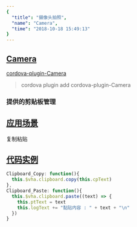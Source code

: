 ```yaml
---
{
  "title": "摄像头拍照",
  "name": "Camera",
  "time": "2018-10-18 15:49:13"
}
---
```

<!-- ------------------------------------------- -->
<section id="Camera">

# **[Camera](#Camera)**

<p><a class="ui-r-npm" href="https://www.npmjs.com/package/cordova-plugin-Camera" target="_blank">cordova-plugin-Camera</a></p>

> cordova plugin add cordova-plugin-Camera

### 提供的剪贴板管理

</section>
<!-- ------------------------------------------- -->
<section id="Scenes">

## **[应用场景](#Scenes)**

复制粘贴

</section>
<!-- ------------------------------------------- -->
<section id="code">

## **[代码实例](#code)**

```javascript
Clipboard_Copy: function(){
  this.$vha.clipboard.copy(this.cpText)
},
Clipboard_Paste: function(){
  this.$vha.clipboard.paste((text) => {
    this.ptText = text
    this.logText += "黏贴内容 : " + text + "\n"
  })
}
```

</section>
<!-- ------------------------------------------- -->
